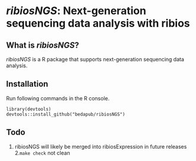 *ribiosNGS*: Next-generation sequencing data analysis with ribios
===

<!-- badges: start -->
<!-- [![R build status](https://github.com/bedapub/ribiosNGS/workflows/R-CMD-check/badge.svg)](https://github.com/bedapub/ribiosNGS/actions) -->
<!-- badges: end -->

## What is *ribiosNGS*?

*ribiosNGS* is a R package that supports next-generation sequencing data analysis.


## Installation

Run following commands in the R console.

```{R}
library(devtools)
devtools::install_github("bedapub/ribiosNGS")
```

## Todo

1. ribiosNGS will likely be merged into ribiosExpression in future releases
2.`make check` not clean
